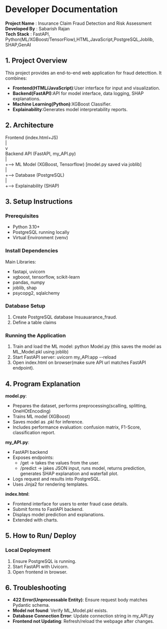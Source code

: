 # Developer Documentation

**Project Name** : Insurance Claim Fraud Detection and Risk Assessment<br>
**Developed By** : Sabarish Rajan<br>
**Tech Stack** : FastAPI, Python(ML/XGBoost/TensorFlow),HTML,JavaScript,PostgreSQL,Joblib, SHAP,GenAI<br>

## 1. Project Overview

This project provides an end-to-end web application for fraud detecttion. It combines:

- **Frontend(HTML/JavaScript)**:User interface for input and visualization.
- **Backend(FastAPI)**:API for model interface, data logging, SHAP explanations.
- **Machine Learning(Python)**:XGBoost Classifier.
- **Explainability**:Generates model interpretability reports.

## 2. Architecture

Frontend (index.html+JS)<br>
|<br>
v<br>
Backend API (FastAPI, my_API.py)<br>
| <br>
+--> ML Model (XGBoost, Tensorflow) [model.py saved via joblib]<br>
| <br>
+--> Database (PostgreSQL)<br>
| <br>
+--> Explainability (SHAP)<br>

## 3. Setup Instructions

### Prerequisites

- Python 3.10+
- PostgreSQL running locally
- Virtual Environment (venv)

### Install Dependencies

Main Libraries:

- fastapi, uvicorn
- xgboost, tensorflow, scikit-learn
- pandas, numpy
- joblib, shap
- psycopg2, sqlalchemy

### Database Setup

1. Create PostgreSQL database Insuauarance_fraud.
2. Define a table claims

### Running the Application

1. Train and load the ML model:
   python Model.py
   (this saves the model as ML_Model.pkl using joblib)
2. Start FastAPI server:
   uvicorn my_API:app --reload
3. Open index.html on browser(make sure API url matches FastAPI endpoint).

## 4. Program Explanation

**model.py**:

- Prepares the dataset, performs preprocessing(scalling, splitting, OneHOtEncoding)
- Trains ML model (XGBoost)
- Saves model as .pkl for inference.
- Includes performance evaluation: confusion matrix, F1-Score, classification report.

**my_API.py**:

- FastAPI backend
- Exposes endpoints:
  - /get -> takes the values from the user.
  - /predict -> jakes JSON input, runs model, returns prediction, generates SHAP explanation and waterfall plot.
- Logs request and results into PostgreSQL.
- Uses Jinja2 for rendering templates.

**index.html**:

- Frontend interface for users to enter fraud case details.
- Submit forms to FastAPI backend.
- Displays model prediction and explanations.
- Extended with charts.

## 5. How to Run/ Deploy

### Local Deployment

1. Ensure PostgreSQL is running.
2. Start FastAPI with Uvicorn.
3. Open frontend in browser.

## 6. Troubleshooting

- **422 Error(Unprocessable Entity)**: Ensure request body matches Pydantic schema.
- **Model not found**: Verify ML_Model.pkl exists.
- **Database Connection Error**: Update connection string in my_API.py
- **Frontend not Updating**: Refresh/reload the webpage after changes.

